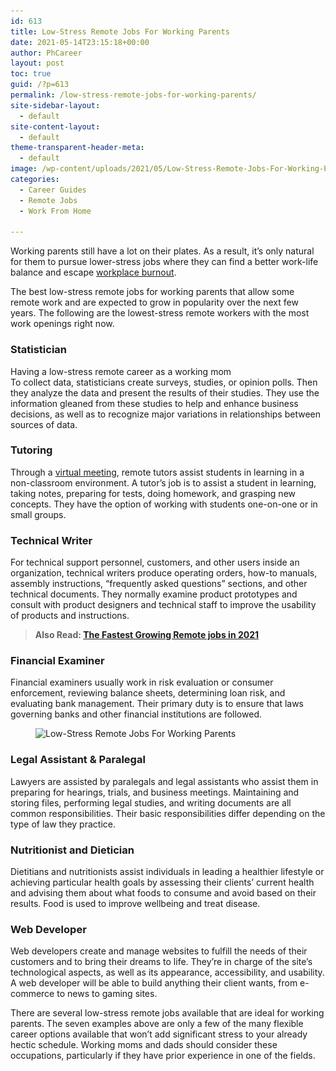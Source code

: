 ```yaml
---
id: 613
title: Low-Stress Remote Jobs For Working Parents
date: 2021-05-14T23:15:18+00:00
author: PhCareer
layout: post
toc: true
guid: /?p=613
permalink: /low-stress-remote-jobs-for-working-parents/
site-sidebar-layout:
  - default
site-content-layout:
  - default
theme-transparent-header-meta:
  - default
image: /wp-content/uploads/2021/05/Low-Stress-Remote-Jobs-For-Working-Parents-1.jpg
categories:
  - Career Guides
  - Remote Jobs
  - Work From Home

---
```

Working parents still have a lot on their plates. As a result, it&#8217;s only natural for them to pursue lower-stress jobs where they can find a better work-life balance and escape [workplace burnout](/how-to-overcome-workplace-burnout/).

The best low-stress remote jobs for working parents that allow some remote work and are expected to grow in popularity over the next few years. The following are the lowest-stress remote workers with the most work openings right now.

### **Statistician**

Having a low-stress remote career as a working mom  
To collect data, statisticians create surveys, studies, or opinion polls. Then they analyze the data and present the results of their studies. They use the information gleaned from these studies to help and enhance business decisions, as well as to recognize major variations in relationships between sources of data.



### **Tutoring**

Through a [virtual meeting](https://en.wikipedia.org/wiki/Web_conferencing), remote tutors assist students in learning in a non-classroom environment. A tutor&#8217;s job is to assist a student in learning, taking notes, preparing for tests, doing homework, and grasping new concepts. They have the option of working with students one-on-one or in small groups.


### **Technical Writer**

For technical support personnel, customers, and other users inside an organization, technical writers produce operating orders, how-to manuals, assembly instructions, &#8220;frequently asked questions&#8221; sections, and other technical documents. They normally examine product prototypes and consult with product designers and technical staff to improve the usability of products and instructions.



<blockquote class="wp-block-quote">
  <p>
    <strong>Also Read: <a href="/the-fastest-growing-remote-jobs-in-2021/">The Fastest Growing Remote jobs in 2021</a></strong>
  </p>
</blockquote>

### **Financial Examiner**

Financial examiners usually work in risk evaluation or consumer enforcement, reviewing balance sheets, determining loan risk, and evaluating bank management. Their primary duty is to ensure that laws governing banks and other financial institutions are followed.


<figure class="wp-block-image size-large">

<img loading="lazy" width="1024" height="512" src="/wp-content/uploads/2021/05/Low-Stress-Remote-Jobs-For-Working-Parents.jpg" alt="Low-Stress Remote Jobs For Working Parents" class="wp-image-614" srcset="/wp-content/uploads/2021/05/Low-Stress-Remote-Jobs-For-Working-Parents.jpg 1024w, /wp-content/uploads/2021/05/Low-Stress-Remote-Jobs-For-Working-Parents-300x150.jpg 300w, /wp-content/uploads/2021/05/Low-Stress-Remote-Jobs-For-Working-Parents-768x384.jpg 768w" sizes="(max-width: 1024px) 100vw, 1024px" /> </figure> 

### **Legal Assistant & Paralegal**

Lawyers are assisted by paralegals and legal assistants who assist them in preparing for hearings, trials, and business meetings. Maintaining and storing files, performing legal studies, and writing documents are all common responsibilities. Their basic responsibilities differ depending on the type of law they practice.



### **Nutritionist and Dietician**

Dietitians and nutritionists assist individuals in leading a healthier lifestyle or achieving particular health goals by assessing their clients&#8217; current health and advising them about what foods to consume and avoid based on their results. Food is used to improve wellbeing and treat disease.



### **Web Developer**

Web developers create and manage websites to fulfill the needs of their customers and to bring their dreams to life. They&#8217;re in charge of the site&#8217;s technological aspects, as well as its appearance, accessibility, and usability. A web developer will be able to build anything their client wants, from e-commerce to news to gaming sites.



There are several low-stress remote jobs available that are ideal for working parents. The seven examples above are only a few of the many flexible career options available that won&#8217;t add significant stress to your already hectic schedule. Working moms and dads should consider these occupations, particularly if they have prior experience in one of the fields.

